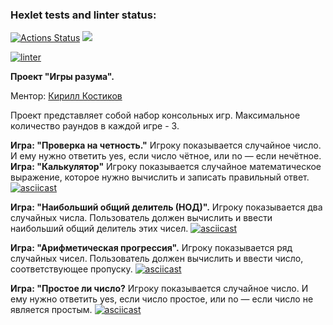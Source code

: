 ### Hexlet tests and linter status:
[![Actions Status](https://github.com/Kokorushka/frontend-project-lvl1/workflows/hexlet-check/badge.svg)](https://github.com/Kokorushka/frontend-project-lvl1/actions)
<a href="https://codeclimate.com/github/codeclimate/codeclimate/maintainability"><img src="https://api.codeclimate.com/v1/badges/a99a88d28ad37a79dbf6/maintainability" /></a>

[![linter](https://github.com/Kokorushka/frontend-project-lvl1/workflows/linter/badge.svg)](https://github.com/Kokorushka/frontend-project-lvl1/actions)

**Проект "Игры разума".**

Ментор: [Кирилл Костиков](https://ru.hexlet.io/u/kkostikov)

Проект представляет собой набор консольных игр. Максимальное количество раундов в каждой игре - 3.

**Игра: "Проверка на четность."**
Игроку показывается случайное число. И ему нужно ответить yes, если число чётное, или no — если нечётное.
**Игра: "Калькулятор"**
Игроку показывается случайное математическое выражение, которое нужно вычислить и записать правильный ответ.
[![asciicast](https://asciinema.org/a/Z9oX1nwPjgDlpdTuGfWm4e7yh.svg)](https://asciinema.org/a/Z9oX1nwPjgDlpdTuGfWm4e7yh)

**Игра: "Наибольший общий делитель (НОД)".**
Игроку показывается два случайных числа. Пользователь должен вычислить и ввести наибольший общий делитель этих чисел.
[![asciicast](https://asciinema.org/a/zmLz5dvP8oYhHJsr0wbJ96eM7.svg)](https://asciinema.org/a/zmLz5dvP8oYhHJsr0wbJ96eM7)

**Игра: "Арифметическая прогрессия".**
Игроку показывается ряд случайных чисел. Пользователь должен вычислить и ввести число, соответствующее пропуску.
[![asciicast](https://asciinema.org/a/OhaTMtFYceviZR0rIKVxFmWSO.svg)](https://asciinema.org/a/OhaTMtFYceviZR0rIKVxFmWSO)

**Игра: "Простое ли число?**
Игроку показывается случайное число. И ему нужно ответить yes, если число простое, или no — если число не является простым.
[![asciicast](https://asciinema.org/a/9WF56BDkpGtqg9sPvkrXAogws.svg)](https://asciinema.org/a/9WF56BDkpGtqg9sPvkrXAogws)